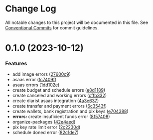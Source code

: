 # Change Log

All notable changes to this project will be documented in this file.
See [Conventional Commits](https://conventionalcommits.org) for commit guidelines.

# 0.1.0 (2023-10-12)

### Features

- add image errors ([27600c9](https://github.com/marinetesio/packages/commit/27600c95ca7f19c5a7036f9005f885620491949f))
- asaas error ([fc7409f](https://github.com/marinetesio/packages/commit/fc7409f2b6d89959af4ec3cf6d664bfcb4c25e83))
- asaas errors ([1dd102e](https://github.com/marinetesio/packages/commit/1dd102ec5d69044f677ce5b6792a9645a73d848a))
- create budget and schedule errors ([e8d1189](https://github.com/marinetesio/packages/commit/e8d118921f631a2e276077587f0ff56ee797d5ee))
- create canceled and working errors ([cffb332](https://github.com/marinetesio/packages/commit/cffb332b2f836c584ed21dd74e798f042b8ef1f3))
- create diarist asaas integration ([4a3e637](https://github.com/marinetesio/packages/commit/4a3e6379bf0674491b1960b94c50a1942f1e90fc))
- create transfer and payment errors ([6c3543f](https://github.com/marinetesio/packages/commit/6c3543f926958a8c70a77bd03c33ca78183a422d))
- create wallets, bank registration and pix keys ([e704388](https://github.com/marinetesio/packages/commit/e704388f61f7f14d9fb2ed2481f16bc3e1a549c5))
- **errors:** create insuficient funds error ([8f57408](https://github.com/marinetesio/packages/commit/8f574085a62d3b798260fbd68d03c01327680e5e))
- organize-packages ([42e4aed](https://github.com/marinetesio/packages/commit/42e4aedfd2f7defc03d8d0e9288e061950d35060))
- pix key rate limit error ([2c2230d](https://github.com/marinetesio/packages/commit/2c2230d2d48c4895bdb5aafc943c17f3f4f30bd7))
- schedule doned error ([82c1de7](https://github.com/marinetesio/packages/commit/82c1de77ac864f11dec30a76bdb55460d5255793))
